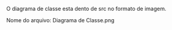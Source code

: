 O diagrama de classe esta dento de src no formato de imagem.

Nome do arquivo: Diagrama de Classe.png
